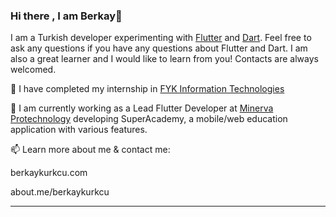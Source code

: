 ### Hi there , I am Berkay👋


I am a Turkish developer experimenting with [Flutter](https://flutter.dev/) and [Dart](https://dart.dev/). 
Feel free to ask any questions if you have any questions about Flutter and Dart. I am also a great learner and I would like to learn from you! Contacts are always welcomed.

🌱 I have completed my internship in [FYK Information Technologies](https://fykmobile.com)

🔭 I am currently working as a Lead Flutter Developer at [Minerva Protechnology](https://www.minervaprotechnology.com/) developing SuperAcademy, a mobile/web education application with various features.

📫 Learn more about me & contact me:

berkaykurkcu.com

about.me/berkaykurkcu


---
